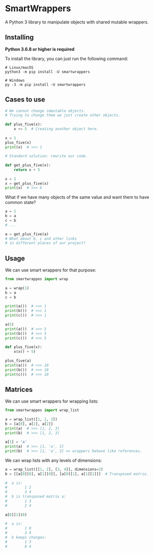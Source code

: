 # SmartWrappers
A Python 3 library to manipulate objects with shared mutable wrappers.

Installing
----------

**Python 3.6.8 or higher is required**

To install the library, you can just run the following command:

```shell script
# Linux/macOS
python3 -m pip install -U smartwrappers

# Windows
py -3 -m pip install -U smartwrappers
```

Cases to use
--------------

```python
# We cannot change immutable objects.
# Trying to change them we just create other objects.
    
def plus_five(x):
    x += 5  # Creating another object here.
        
x = 1
plus_five(x)
print(x)  # >>> 1
    
# Standard solution: rewrite our code.
    
def get_plus_five(x):
    return x + 5
    
x = 1
x = get_plus_five(x)
print(x)  # >>> 6
```

What if we have many objects of the same value and want them to have common state?

```python
a = 1
b = a
c = b
# ...
    
a = get_plus_five(a)
# What about b, c and other links
# in different places of our project?
```

Usage
--------------
We can use smart wrappers for that purpose:

```python
from smartwrappes import wrap
    
a = wrap(1)
b = a
c = b
    
print(a())  # >>> 1
print(b())  # >>> 1
print(c())  # >>> 1
    
a(5)
print(a())  # >>> 5
print(b())  # >>> 5
print(c())  # >>> 5
    
def plus_five(x):
    x(x() + 5)
    
plus_five(a)
print(a())  # >>> 10
print(b())  # >>> 10
print(c())  # >>> 10
```
    
Matrices
--------------
We can use smart wrappers for wrapping lists:

```python
from smartwrappes import wrap_list
    
a = wrap_list([1, 2, 3])
b = [a[0], a[1], a[2]]
print(a)  # >>> [1, 2, 3]
print(b)  # >>> [1, 2, 3]
    
a[1] = 'a'
print(a)  # >>> [1, 'a', 3]
print(b)  # >>> [1, 'a', 3] => wrappers behave like references.
```

We can wrap lists with any levels of dimensions:

```python
a = wrap_list([[1, 2], [3, 4]], dimensions=2)
b = [[a[0][0], a[1][0]], [a[0][1], a[1][1]]]  # Transposed matrix.
    
#  a is:
#        1 2
#        3 4
#  b is transposed matrix a:
#        1 3
#        2 4
    
a[0][1](0)
    
#  a is:
#        1 0
#        3 4
#  b keeps changes:
#        1 3
#        0 4
```